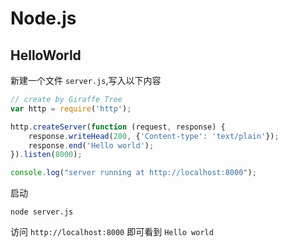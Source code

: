 # Node.js

## HelloWorld

新建一个文件 ```server.js```,写入以下内容

```js
// create by Giraffe Tree
var http = require('http');

http.createServer(function (request, response) {
    response.writeHead(200, {'Content-type': 'text/plain'});
    response.end('Hello world');
}).listen(8000);

console.log("server running at http://localhost:8000");
```

启动

```
node server.js
```

访问 ```http://localhost:8000``` 即可看到 ```Hello world```


